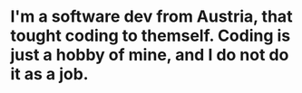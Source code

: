 # I'm a software dev from Austria, that tought coding to themself. Coding is just a hobby of mine, and I do not do it as a job.
